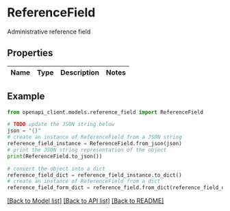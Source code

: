 # ReferenceField

Administrative reference field

## Properties

Name | Type | Description | Notes
------------ | ------------- | ------------- | -------------

## Example

```python
from openapi_client.models.reference_field import ReferenceField

# TODO update the JSON string below
json = "{}"
# create an instance of ReferenceField from a JSON string
reference_field_instance = ReferenceField.from_json(json)
# print the JSON string representation of the object
print(ReferenceField.to_json())

# convert the object into a dict
reference_field_dict = reference_field_instance.to_dict()
# create an instance of ReferenceField from a dict
reference_field_form_dict = reference_field.from_dict(reference_field_dict)
```
[[Back to Model list]](../README.md#documentation-for-models) [[Back to API list]](../README.md#documentation-for-api-endpoints) [[Back to README]](../README.md)


